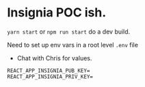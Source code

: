 # Insignia POC ish.

`yarn start` or `npm run start` do a dev build.

Need to set up env vars in a root level `.env` file
* Chat with Chris for values.

```
REACT_APP_INSIGNIA_PUB_KEY=
REACT_APP_INSIGNIA_PRIV_KEY=
```
